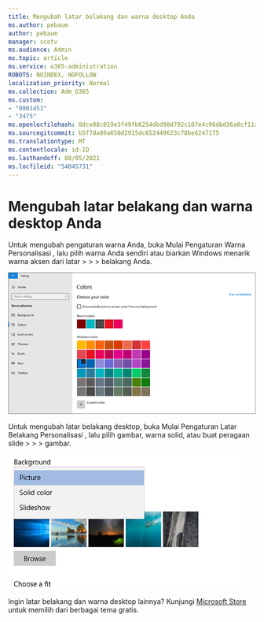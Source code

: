 ```yaml
---
title: Mengubah latar belakang dan warna desktop Anda
ms.author: pebaum
author: pebaum
manager: scotv
ms.audience: Admin
ms.topic: article
ms.service: o365-administration
ROBOTS: NOINDEX, NOFOLLOW
localization_priority: Normal
ms.collection: Adm_O365
ms.custom:
- "9001451"
- "3475"
ms.openlocfilehash: 8dce08c019e3f49fb6254dbd98d792c107e4c96dbd36a0cf11aff70e171e7649
ms.sourcegitcommit: b5f7da89a650d2915dc652449623c78be6247175
ms.translationtype: MT
ms.contentlocale: id-ID
ms.lasthandoff: 08/05/2021
ms.locfileid: "54045731"
---
```

# <a name="change-your-desktop-background-and-colors"></a>Mengubah latar belakang dan warna desktop Anda

Untuk mengubah pengaturan warna Anda, buka Mulai Pengaturan Warna Personalisasi , lalu pilih warna Anda sendiri atau biarkan Windows menarik warna aksen dari latar  >    >    >  belakang Anda.

![Personalisasikan warna Anda dalam Windows.](media/windows-personalization-colors.png)

Untuk mengubah latar belakang desktop, buka Mulai Pengaturan Latar Belakang Personalisasi , lalu pilih gambar, warna solid, atau buat peragaan slide  >    >    >  gambar. 

![Mengubah latar belakang desktop Windows Anda.](media/windows-desktop-background.png)

Ingin latar belakang dan warna desktop lainnya? Kunjungi [Microsoft Store](https://www.microsoft.com/store/collections/windowsthemes) untuk memilih dari berbagai tema gratis.
